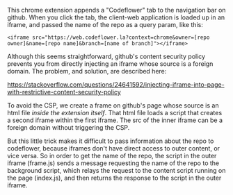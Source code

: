 
This chrome extension appends a "Codeflower" tab to the navigation bar on github. When you click the tab, the client-web application is loaded up in an iframe, and passed the name of the repo as a query param, like this:

```
<iframe src="https://web.codeflower.la?context=chrome&owner=[repo owner]&name=[repo name]&branch=[name of branch]"></iframe>
```

Although this seems straightforward, github's content security policy prevents you from directly injecting an iframe whose source is a foreign domain. The problem, and solution, are described here:

https://stackoverflow.com/questions/24641592/injecting-iframe-into-page-with-restrictive-content-security-policy

To avoid the CSP, we create a frame on github's page whose source is an html file _inside the extension itself_. That html file loads a script that creates a second iframe within the first iframe. The src of the inner iframe can be a foreign domain without triggering the CSP.

But this little trick makes it difficult to pass information about the repo to codeflower, because iframes don't have direct access to outer content, or vice versa. So in order to get the name of the repo, the script in the outer iframe (frame.js) sends a message requesting the name of the repo to the background script, which relays the request to the content script running on the page (index.js), and then returns the response to the script in the outer iframe.